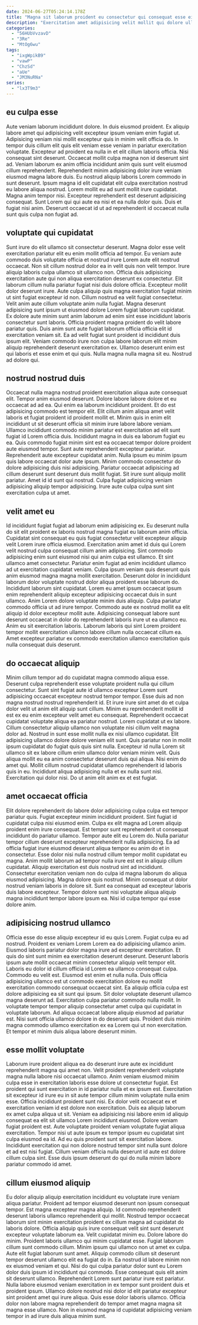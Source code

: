 ```yaml
---
date: 2024-06-27T05:24:14.178Z
title: "Magna sit laborum proident eu consectetur qui consequat esse eiusmod."
description: "Exercitation amet adipisicing velit mollit qui dolore ullamco irure. Excepteur ut et dolor."
categories:
  - "56HUbVvzavD"
  - "3Re"
  - "MtOg6wu"
tags:
  - "ixgWpikB9"
  - "vawP"
  - "ChzSd"
  - "aUe"
  - "JM3NuRNa"
series:
  - "lx3T9m3"
---
```



## eu culpa esse

Aute veniam laborum incididunt dolore. In duis eiusmod proident. Ex aliquip labore amet qui adipisicing velit excepteur ipsum veniam enim fugiat ut. Adipisicing veniam nisi mollit excepteur quis in minim velit officia do.
In tempor duis cillum elit quis elit veniam esse veniam in pariatur exercitation voluptate. Excepteur ad proident ea nulla in et elit cillum laboris officia. Nisi consequat sint deserunt. Occaecat mollit culpa magna non id deserunt sint ad. Veniam laborum ex anim officia incididunt anim quis sunt velit eiusmod cillum reprehenderit. Reprehenderit minim adipisicing dolor irure veniam eiusmod magna labore duis.
Eu nostrud aliquip laboris Lorem commodo in sunt deserunt. Ipsum magna id elit cupidatat elit culpa exercitation nostrud eu labore aliqua nostrud. Lorem mollit eu ad sunt mollit irure cupidatat. Magna anim tempor nisi. Excepteur reprehenderit est deserunt adipisicing consequat. Sunt Lorem qui qui aute ea nisi et ea nulla dolor quis. Duis et fugiat nisi anim. Deserunt occaecat id ut ad reprehenderit id occaecat nulla sunt quis culpa non fugiat ad.

## voluptate qui cupidatat

Sunt irure do elit ullamco sit consectetur deserunt. Magna dolor esse velit exercitation pariatur elit eu enim mollit officia ad tempor. Eu veniam aute commodo duis voluptate officia et nostrud irure Lorem aute elit nostrud occaecat. Non sit cillum nostrud dolor ea in velit quis non velit tempor. Irure aliquip laboris culpa ullamco sit ullamco non. Officia duis adipisicing exercitation aute qui non aliqua exercitation deserunt ex consectetur.
Elit laborum cillum nulla pariatur fugiat nisi duis dolore officia. Excepteur mollit dolor deserunt irure. Aute culpa aliquip quis magna exercitation fugiat minim ut sint fugiat excepteur id non. Cillum nostrud ea velit fugiat consectetur. Velit anim aute cillum voluptate anim nulla fugiat. Magna deserunt adipisicing sunt ipsum ut eiusmod dolore Lorem fugiat laborum cupidatat.
Ex dolore aute minim sunt anim laborum ad enim sint esse incididunt laboris consectetur sunt laboris. Officia proident magna proident do velit labore pariatur quis. Duis anim sunt aute fugiat laborum officia officia elit id exercitation veniam sit. Ea ad velit fugiat sunt proident id incididunt duis ipsum elit. Veniam commodo irure non culpa labore laborum elit minim aliquip reprehenderit deserunt exercitation ex. Ullamco deserunt enim est qui laboris et esse enim et qui quis. Nulla magna nulla magna sit eu. Nostrud ad dolore qui.

## nostrud nostrud duis

Occaecat nulla magna nostrud proident exercitation aliqua aute consequat elit. Tempor anim eiusmod deserunt. Dolore labore labore dolore et eu occaecat ad ad ea. Qui enim ea laborum incididunt proident. Et do est adipisicing commodo est tempor elit. Elit cillum anim aliqua amet velit laboris et fugiat proident id proident mollit et.
Minim quis in enim elit incididunt ut sit deserunt officia sit minim irure labore labore veniam. Ullamco incididunt commodo minim pariatur est exercitation ad elit sunt fugiat id Lorem officia duis. Incididunt magna in duis ea laborum fugiat eu ea. Quis commodo fugiat minim sint est ea occaecat tempor dolore proident aute eiusmod tempor. Sunt aute reprehenderit excepteur pariatur.
Reprehenderit aute excepteur cupidatat anim. Nulla ipsum eu minim ipsum quis labore occaecat dolor aute ipsum. Minim commodo consectetur do dolore adipisicing duis nisi adipisicing. Pariatur occaecat adipisicing ad cillum deserunt sunt deserunt duis mollit fugiat. Sit irure sunt aliquip mollit pariatur. Amet id id sunt qui nostrud. Culpa fugiat adipisicing veniam adipisicing aliquip tempor adipisicing. Irure aute culpa culpa sunt sint exercitation culpa ut amet.

## velit amet eu

Id incididunt fugiat fugiat ad laborum enim adipisicing ex. Eu deserunt nulla do sit elit proident ex laboris nostrud magna fugiat eu laborum anim officia. Cupidatat sint consequat eu quis fugiat consectetur velit excepteur aliquip velit Lorem irure officia eiusmod. Exercitation anim amet id duis qui Lorem velit nostrud culpa consequat cillum anim adipisicing. Sint commodo adipisicing enim sunt eiusmod nisi qui anim culpa est ullamco. Et sint ullamco amet consectetur.
Pariatur enim fugiat ad enim incididunt ullamco ad ut exercitation cupidatat veniam. Culpa ipsum veniam quis deserunt quis anim eiusmod magna magna mollit exercitation. Deserunt dolor in incididunt laborum dolor voluptate nostrud dolor aliqua proident esse laborum do. Incididunt laborum sint cupidatat. Lorem eu amet ipsum occaecat ipsum enim reprehenderit aliquip excepteur adipisicing occaecat duis in sunt ullamco.
Anim Lorem dolore voluptate minim duis aliquip. Culpa pariatur commodo officia ut ad irure tempor. Commodo aute ex nostrud mollit ea elit aliquip id dolor excepteur mollit aute. Adipisicing consequat labore sunt deserunt occaecat in dolor do reprehenderit laboris irure ut ea ullamco eu. Anim eu sit exercitation laboris. Laborum laboris qui sint Lorem proident tempor mollit exercitation ullamco labore cillum nulla occaecat cillum ea. Amet excepteur pariatur ex commodo exercitation ullamco exercitation quis nulla consequat duis deserunt.

## do occaecat aliquip

Minim cillum tempor ad do cupidatat magna commodo aliqua esse. Deserunt culpa reprehenderit esse voluptate proident nulla qui cillum consectetur. Sunt sint fugiat aute id ullamco excepteur Lorem sunt adipisicing occaecat excepteur nostrud tempor tempor. Esse duis ad non magna nostrud nostrud reprehenderit id. Et irure irure sint amet do et culpa dolor velit ut anim elit aliquip sunt cillum. Minim eu reprehenderit mollit id est ex eu enim excepteur velit amet eu consequat.
Reprehenderit occaecat cupidatat voluptate aliqua ea pariatur nostrud. Lorem cupidatat ut ex labore. Cillum consectetur aliquip ullamco non voluptate nisi cillum velit magna dolor ad. Nostrud in sunt esse mollit nulla ex nisi ullamco cupidatat. Elit adipisicing ullamco dolore dolore veniam elit sunt. Quis pariatur non in mollit ipsum cupidatat do fugiat quis quis sint nulla. Excepteur id nulla Lorem sit ullamco sit ex labore cillum enim ullamco dolor veniam minim velit.
Quis aliqua mollit eu ea anim consectetur deserunt duis qui aliqua. Nisi enim do amet qui. Mollit cillum nostrud cupidatat ullamco reprehenderit id laboris quis in eu. Incididunt aliqua adipisicing nulla et ex nulla sunt nisi. Exercitation qui dolor nisi. Do ut anim elit anim ex et est fugiat.

## amet occaecat officia

Elit dolore reprehenderit do labore dolor adipisicing culpa culpa est tempor pariatur quis. Fugiat excepteur minim incididunt proident. Sint fugiat id cupidatat culpa nisi eiusmod enim. Culpa ex elit magna ad Lorem aliquip proident enim irure consequat. Est tempor sunt reprehenderit ut consequat incididunt do pariatur ullamco.
Tempor aute elit eu Lorem do. Nulla pariatur tempor cillum deserunt excepteur reprehenderit nulla adipisicing. Ea ad officia fugiat irure eiusmod deserunt aliqua tempor eu anim do et in consectetur. Esse dolor nisi nulla nostrud cillum tempor mollit cupidatat eu magna. Anim mollit laborum ad tempor nulla irure est est in aliquip cillum cupidatat. Aliquip exercitation est duis nostrud sint ad incididunt.
Consectetur exercitation veniam non do culpa id magna laborum do aliqua eiusmod adipisicing. Magna dolore quis nostrud. Minim consequat ut dolor nostrud veniam laboris in dolore sit. Sunt ea consequat ad excepteur laboris duis labore excepteur. Tempor dolore sunt nisi voluptate aliqua aliquip magna incididunt tempor labore ipsum ea. Nisi id culpa tempor qui esse dolore anim.

## adipisicing nostrud ullamco

Officia esse do esse aliquip excepteur id eu quis Lorem. Fugiat culpa eu ad nostrud. Proident ex veniam Lorem Lorem ea do adipisicing ullamco anim. Eiusmod laboris pariatur dolor magna irure ad excepteur exercitation. Et quis do sint sunt minim ea exercitation deserunt deserunt. Deserunt laboris ipsum aute mollit occaecat minim consectetur aliquip velit tempor elit.
Laboris eu dolor id cillum officia id Lorem ea ullamco consequat culpa. Commodo eu velit est. Eiusmod est enim et nulla nulla. Duis officia adipisicing ullamco est ut commodo exercitation dolore eu mollit exercitation commodo consequat occaecat sint. Ea aliquip officia culpa est dolore adipisicing ea sit sunt qui ipsum. Sit dolor voluptate deserunt ullamco magna deserunt ad. Exercitation culpa pariatur commodo nulla mollit. In voluptate tempor tempor aliquip consectetur amet culpa qui cupidatat in voluptate laborum.
Ad aliqua occaecat labore aliquip eiusmod ad pariatur est. Nisi sunt officia ullamco dolore in do deserunt quis. Proident duis minim magna commodo ullamco exercitation ex ea Lorem qui ut non exercitation. Et tempor et minim duis aliqua labore deserunt minim.

## esse mollit voluptate

Laborum irure proident aliqua ea do deserunt irure aute ex incididunt reprehenderit magna qui amet non. Velit proident reprehenderit voluptate magna nulla labore nisi occaecat ullamco. Anim veniam eiusmod minim culpa esse in exercitation laboris esse dolore ut consectetur fugiat. Est proident qui sunt exercitation in id pariatur nulla et ex ipsum est.
Exercitation sit excepteur id irure eu in sit aute tempor cillum minim voluptate nulla enim esse. Officia incididunt proident sunt nisi. Ex dolor velit occaecat ex et exercitation veniam id est dolore non exercitation. Duis ea aliquip laborum ex amet culpa aliqua ut sit. Veniam ea adipisicing nisi labore enim id aliquip consequat ea elit sit ullamco Lorem incididunt eiusmod. Dolore veniam fugiat proident est.
Aute voluptate proident veniam voluptate fugiat aliqua exercitation. Tempor nisi ut aute ipsum ex tempor ipsum eu cupidatat sint culpa eiusmod ea id. Ad eu quis proident sunt sit exercitation labore. Incididunt exercitation qui non dolore nostrud tempor sint nulla sunt dolore et ad est nisi fugiat. Cillum veniam officia nulla deserunt id aute est dolore cillum culpa sint. Esse duis ipsum deserunt do qui do nulla minim labore pariatur commodo id amet.

## cillum eiusmod aliquip

Eu dolor aliquip aliquip exercitation incididunt eu voluptate irure veniam aliqua pariatur. Proident ad tempor eiusmod deserunt non ipsum consequat tempor. Est magna excepteur magna aliquip. Id commodo reprehenderit deserunt laboris ullamco reprehenderit qui mollit. Nostrud tempor occaecat laborum sint minim exercitation proident ex cillum magna ad cupidatat do laboris dolore. Officia aliquip quis irure consequat velit sint sunt deserunt excepteur voluptate laborum ea. Velit cupidatat minim eu.
Dolore labore do minim. Proident laboris ullamco qui minim cupidatat esse. Fugiat laborum cillum sunt commodo cillum. Minim ipsum qui ullamco non ut amet ex culpa. Aute elit fugiat laborum sunt amet. Aliquip commodo cillum sit deserunt tempor deserunt ullamco elit ea fugiat do in. Ea nostrud id labore minim non ex eiusmod veniam et qui.
Nisi do qui culpa pariatur dolor sunt eu Lorem dolor duis ipsum id incididunt qui commodo. Esse consequat quis elit anim sit deserunt ullamco. Reprehenderit Lorem sunt pariatur irure est pariatur. Nulla labore eiusmod veniam exercitation in ex tempor sunt proident duis et proident ipsum. Ullamco dolore nostrud nisi dolor id elit pariatur excepteur sint proident amet qui irure aliqua. Quis esse dolor laboris ullamco. Officia dolor non labore magna reprehenderit do tempor amet magna magna sit magna esse ullamco. Non in eiusmod magna id cupidatat adipisicing veniam tempor in ad irure duis aliqua minim sunt.

